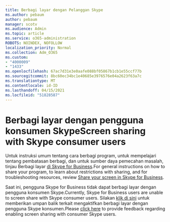```yaml
---
title: Berbagi layar dengan Pelanggan Skype
ms.author: pebaum
author: pebaum
manager: scotv
ms.audience: Admin
ms.topic: article
ms.service: o365-administration
ROBOTS: NOINDEX, NOFOLLOW
localization_priority: Normal
ms.collection: Adm_O365
ms.custom:
- "4000009"
- "1433"
ms.openlocfilehash: 67ac7d31e3e0aafe088bf05867b1cb1e55ccf77b
ms.sourcegitcommit: 8bc60ec34bc1e40685e3976576e04a2623f63a7c
ms.translationtype: MT
ms.contentlocale: id-ID
ms.lasthandoff: 04/15/2021
ms.locfileid: "51828587"
---
```

# <a name="screen-sharing-with-skype-consumer-users"></a><span data-ttu-id="e69ca-102">Berbagi layar dengan pengguna konsumen Skype</span><span class="sxs-lookup"><span data-stu-id="e69ca-102">Screen sharing with Skype consumer users</span></span>

<span data-ttu-id="e69ca-103">Untuk instruksi umum tentang cara berbagi program, untuk mempelajari tentang pembatasan berbagi, dan untuk sumber daya pemecahan masalah, tinjau Berbagi layar [di Skype for Business](https://support.microsoft.com/office/share-and-present-content-from-skype-meetings-app-skype-for-business-web-app-234b0c06-a88d-4707-904c-4fd6c571fc01).</span><span class="sxs-lookup"><span data-stu-id="e69ca-103">For general instructions on how to share your program, to learn about restrictions with sharing, and for troubleshooting resources, review [Share your screen in Skype for Business](https://support.microsoft.com/office/share-and-present-content-from-skype-meetings-app-skype-for-business-web-app-234b0c06-a88d-4707-904c-4fd6c571fc01).</span></span>  

<span data-ttu-id="e69ca-104">Saat ini, pengguna Skype for Business tidak dapat berbagi layar dengan pengguna konsumen Skype.</span><span class="sxs-lookup"><span data-stu-id="e69ca-104">Currently, Skype for Business users are unable to screen share with Skype consumer users.</span></span> <span data-ttu-id="e69ca-105">Silakan [klik di sini](https://www.skypefeedback.com/forums/299913-generally-available/suggestions/12335259-enable-screen-sharing-to-consumer-skype-users) untuk memberikan umpan balik terkait mengaktifkan berbagi layar dengan pengguna Skype konsumen.</span><span class="sxs-lookup"><span data-stu-id="e69ca-105">Please [click here](https://www.skypefeedback.com/forums/299913-generally-available/suggestions/12335259-enable-screen-sharing-to-consumer-skype-users) to provide feedback regarding enabling screen sharing with consumer Skype users.</span></span> 
